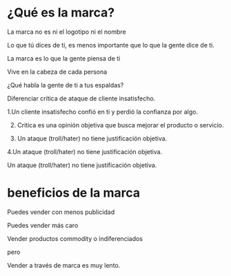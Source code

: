 # ¿Qué es la marca?

La marca no es ni el logotipo ni el nombre

Lo que tú dices de ti, es menos importante que lo que la gente dice de ti.


La marca es lo que la gente piensa de ti

Vive en la cabeza de cada persona


¿Qué habla la gente de ti a tus espaldas?


Diferenciar crítica de ataque de cliente insatisfecho.

1.Un cliente insatisfecho confió en ti y perdió la confianza por algo. 


2. Critica es una opinión objetiva que busca mejorar el producto o servicio.


3. Un ataque (troll/hater) no tiene justificación objetiva.


4.Un ataque (troll/hater) no tiene justificación objetiva.


Un ataque (troll/hater) no tiene justificación objetiva.


# beneficios de la marca


Puedes vender con menos publicidad

Puedes vender más caro

Vender productos commodity o indiferenciados

pero

Vender a través de marca es muy lento.
